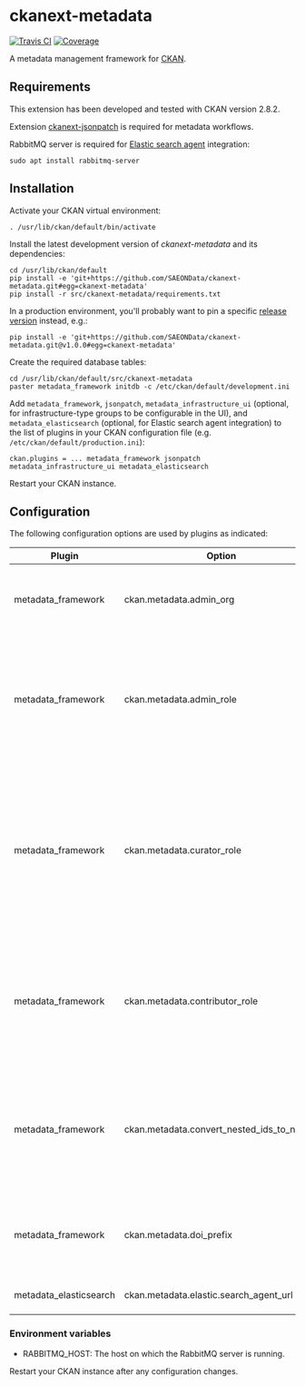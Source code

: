 # ckanext-metadata

[![Travis CI](https://travis-ci.org/SAEONData/ckanext-metadata.svg?branch=master)](https://travis-ci.org/SAEONData/ckanext-metadata)
[![Coverage](https://coveralls.io/repos/SAEONData/ckanext-metadata/badge.svg)](https://coveralls.io/r/SAEONData/ckanext-metadata)

A metadata management framework for [CKAN](https://ckan.org).

## Requirements

This extension has been developed and tested with CKAN version 2.8.2.

Extension [ckanext-jsonpatch](https://github.com/SAEONData/ckanext-jsonpatch) is required
for metadata workflows.

RabbitMQ server is required for [Elastic search agent](https://github.com/SAEONData/elastic-search-agent)
integration:

    sudo apt install rabbitmq-server

## Installation

Activate your CKAN virtual environment:

    . /usr/lib/ckan/default/bin/activate

Install the latest development version of _ckanext-metadata_ and its dependencies:

    cd /usr/lib/ckan/default
    pip install -e 'git+https://github.com/SAEONData/ckanext-metadata.git#egg=ckanext-metadata'
    pip install -r src/ckanext-metadata/requirements.txt

In a production environment, you'll probably want to pin a specific
[release version](https://github.com/SAEONData/ckanext-metadata/releases) instead, e.g.:

    pip install -e 'git+https://github.com/SAEONData/ckanext-metadata.git@v1.0.0#egg=ckanext-metadata'

Create the required database tables:

    cd /usr/lib/ckan/default/src/ckanext-metadata
    paster metadata_framework initdb -c /etc/ckan/default/development.ini

Add `metadata_framework`, `jsonpatch`, `metadata_infrastructure_ui` (optional, for infrastructure-type groups to
be configurable in the UI), and `metadata_elasticsearch` (optional, for Elastic search agent integration) to the
list of plugins in your CKAN configuration file (e.g. `/etc/ckan/default/production.ini`):

    ckan.plugins = ... metadata_framework jsonpatch metadata_infrastructure_ui metadata_elasticsearch

Restart your CKAN instance.

## Configuration

The following configuration options are used by plugins as indicated:

| Plugin | Option | Default | Description |
| ------ | ------ | ------- | ----------- |
| metadata_framework | ckan.metadata.admin_org | | The name of the admin organization; applicable to the administrator and curator roles.
| metadata_framework | ckan.metadata.admin_role | | The name of the administrator role. A user with the admin role - within the admin org - can perform functions like configuring metadata schemas and workflow schemas.
| metadata_framework | ckan.metadata.curator_role | | The name of the curator role. A user with the curator role - either within the admin org or within the org that owns the resources being requested/updated - can perform functions related to metadata collections and metadata workflow.
| metadata_framework | ckan.metadata.contributor_role | | The name of the contributor role. A user with the contributor role can create, update and delete metadata records owned by the organization in which they have that role.
| metadata_framework | ckan.metadata.convert_nested_ids_to_names | True | If True, object IDs are converted to object names in API output dictionaries. Note: this option must be set to True for metadata framework UI forms to work correctly.
| metadata_framework | ckan.metadata.doi_prefix | | The DOI prefix for auto-generation of DOIs (dependent on metadata collection settings).
| metadata_elasticsearch | ckan.metadata.elastic.search_agent_url | | The URL of the Elastic Search Agent.

### Environment variables

* RABBITMQ_HOST: The host on which the RabbitMQ server is running.

Restart your CKAN instance after any configuration changes.
